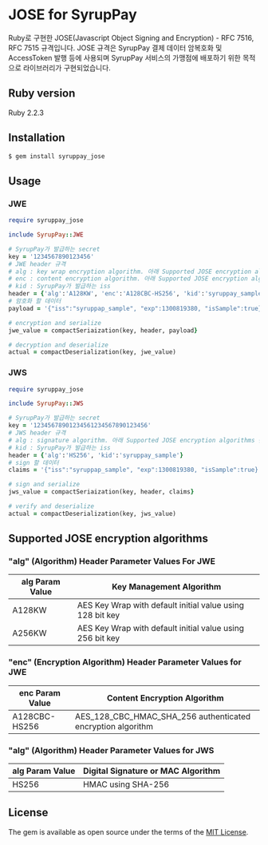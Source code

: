 # JOSE for SyrupPay

Ruby로 구현한 JOSE(Javascript Object Signing and Encryption) - RFC 7516, RFC 7515 규격입니다. 
JOSE 규격은 SyrupPay 결제 데이터 암복호화 및 AccessToken 발행 등에 사용되며 SyrupPay 서비스의 가맹점에 배포하기 위한 목적으로 라이브러리가 구현되었습니다.

## Ruby version
Ruby 2.2.3

## Installation

```ruby
$ gem install syruppay_jose
```

## Usage

### JWE
```ruby
require syruppay_jose

include SyrupPay::JWE

# SyrupPay가 발급하는 secret
key = '1234567890123456'
# JWE header 규격
# alg : key wrap encryption algorithm. 아래 Supported JOSE encryption algorithms 참조
# enc : content encryption algorithm. 아래 Supported JOSE encryption algorithms 참조
# kid : SyrupPay가 발급하는 iss
header = {'alg':'A128KW', 'enc':'A128CBC-HS256', 'kid':'syruppay_sample'}
# 암호화 할 데이터
payload = '{"iss":"syruppap_sample", "exp":1300819380, "isSample":true}'

# encryption and serialize
jwe_value = compactSeriaization(key, header, payload}

# decryption and deserialize
actual = compactDeserialization(key, jwe_value)
```

### JWS
```ruby
require syruppay_jose

include SyrupPay::JWS

# SyrupPay가 발급하는 secret
key = '12345678901234561234567890123456'
# JWS header 규격
# alg : signature algorithm. 아래 Supported JOSE encryption algorithms 참조
# kid : SyrupPay가 발급하는 iss
header = {'alg':'HS256', 'kid':'syruppay_sample'}
# sign 할 데이터
claims = '{"iss":"syruppap_sample", "exp":1300819380, "isSample":true}' # 

# sign and serialize
jws_value = compactSeriaization(key, header, claims}

# verify and deserialize
actual = compactDeserialization(key, jws_value)
```

## Supported JOSE encryption algorithms

### "alg" (Algorithm) Header Parameter Values For JWE
alg Param Value|Key Management Algorithm
------|------
A128KW|AES Key Wrap with default initial value using 128 bit key
A256KW|AES Key Wrap with default initial value using 256 bit key

### "enc" (Encryption Algorithm) Header Parameter Values for JWE
enc Param Value|Content Encryption Algorithm
-------------|------
A128CBC-HS256|AES_128_CBC_HMAC_SHA_256 authenticated encryption algorithm

### "alg" (Algorithm) Header Parameter Values for JWS
alg Param Value|Digital Signature or MAC Algorithm
-----|-------
HS256|HMAC using SHA-256

## License

The gem is available as open source under the terms of the [MIT License](http://opensource.org/licenses/MIT).

